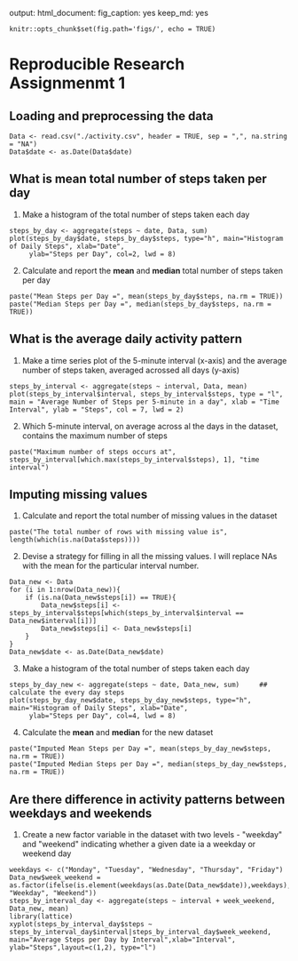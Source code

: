 output:
  html_document:
    fig_caption: yes
    keep_md: yes

```{r setup, include=FALSE}
knitr::opts_chunk$set(fig.path='figs/', echo = TRUE)
```
# Reproducible Research Assignmenmt 1

## Loading and preprocessing the data

```{r,echo=TRUE}
Data <- read.csv("./activity.csv", header = TRUE, sep = ",", na.string = "NA")
Data$date <- as.Date(Data$date)
```

## What is mean total number of steps taken per day

1. Make a histogram of the total number of steps taken each day

```{r,echo=TRUE}
steps_by_day <- aggregate(steps ~ date, Data, sum)     
plot(steps_by_day$date, steps_by_day$steps, type="h", main="Histogram of Daily Steps", xlab="Date", 
     ylab="Steps per Day", col=2, lwd = 8)
```

2. Calculate and report the **mean** and **median** total number of steps taken per day

```{r,echo=TRUE}
paste("Mean Steps per Day =", mean(steps_by_day$steps, na.rm = TRUE))
paste("Median Steps per Day =", median(steps_by_day$steps, na.rm = TRUE))
```

## What is the average daily activity pattern

1. Make a time series plot of the 5-minute interval (x-axis) and the average number of steps taken, averaged
acrossed all days (y-axis)

```{r,echo=TRUE}
steps_by_interval <- aggregate(steps ~ interval, Data, mean)
plot(steps_by_interval$interval, steps_by_interval$steps, type = "l", main = "Average Number of Steps per 5-minute in a day", xlab = "Time Interval", ylab = "Steps", col = 7, lwd = 2)
```

2. Which 5-minute interval, on average across al the days in the dataset, contains the maximum number of steps

```{r,echo=TRUE}
paste("Maximum number of steps occurs at", steps_by_interval[which.max(steps_by_interval$steps), 1], "time interval")
```

## Imputing missing values

1. Calculate and report the total number of missing values in the dataset

```{r,echo=TRUE}
paste("The total number of rows with missing value is", length(which(is.na(Data$steps))))
```

2. Devise a strategy for filling in all the missing values. I will replace NAs with the mean for the particular interval number. 

```{r,echo=TRUE}
Data_new <- Data                 
for (i in 1:nrow(Data_new)){
    if (is.na(Data_new$steps[i]) == TRUE){
        Data_new$steps[i] <- steps_by_interval$steps[which(steps_by_interval$interval == Data_new$interval[i])]
        Data_new$steps[i] <- Data_new$steps[i]
    }
}
Data_new$date <- as.Date(Data_new$date)
```

3. Make a histogram of the total number of steps taken each day 

```{r,echo=TRUE}
steps_by_day_new <- aggregate(steps ~ date, Data_new, sum)     ## calculate the every day steps
plot(steps_by_day_new$date, steps_by_day_new$steps, type="h", main="Histogram of Daily Steps", xlab="Date", 
     ylab="Steps per Day", col=4, lwd = 8)
```

4. Calculate the **mean** and **median** for the new dataset

```{r,echo=TRUE}
paste("Imputed Mean Steps per Day =", mean(steps_by_day_new$steps, na.rm = TRUE))
paste("Imputed Median Steps per Day =", median(steps_by_day_new$steps, na.rm = TRUE))
```


## Are there difference in activity patterns between weekdays and weekends

1. Create a new factor variable in the dataset with two levels - "weekday" and "weekend" indicating whether a given date ia a weekday or weekend day

```{r,echo=TRUE}
weekdays <- c("Monday", "Tuesday", "Wednesday", "Thursday", "Friday")
Data_new$week_weekend = as.factor(ifelse(is.element(weekdays(as.Date(Data_new$date)),weekdays), "Weekday", "Weekend"))
steps_by_interval_day <- aggregate(steps ~ interval + week_weekend, Data_new, mean)
library(lattice)
xyplot(steps_by_interval_day$steps ~ steps_by_interval_day$interval|steps_by_interval_day$week_weekend, main="Average Steps per Day by Interval",xlab="Interval", ylab="Steps",layout=c(1,2), type="l")
```